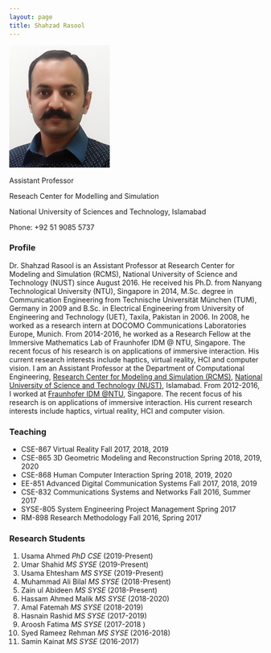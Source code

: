 ```yaml
---
layout: page
title: Shahzad Rasool
---
```


<!--<img align="left" src="images/shahzad.jpg"> -->
![MyImage](images/shahzad.jpg)

Assistant Professor

Reseach Center for Modelling and Simulation

National University of Sciences and Technology, Islamabad

Phone: +92 51 9085 5737

### Profile
Dr. Shahzad Rasool is an Assistant Professor at Research Center for Modeling and Simulation (RCMS), National University of Science and Technology (NUST) since August 2016. He received his Ph.D. from Nanyang Technological University (NTU), Singapore in 2014, M.Sc. degree in Communication Engineering from Technische Universität München (TUM), Germany in 2009 and B.Sc. in Electrical Engineering from University of Engineering and Technology (UET), Taxila, Pakistan in 2006. In 2008, he worked as a research intern at DOCOMO Communications Laboratories Europe, Munich. From 2014-2016, he worked as a Research Fellow at the Immersive Mathematics Lab of Fraunhofer IDM @ NTU, Singapore. The recent focus of his research is on applications of immersive interaction. His current research interests include haptics, virtual reality, HCI and computer vision.
I am an Assistant Professor at the Department of Computational Engineering, [Research Center for Modeling and Simulation (RCMS)](http://www.nust.edu.pk/INSTITUTIONS/Centers/RCMS/Pages/default.aspx), [National University of Science and Technology (NUST)](www.nust.edu.pk), Islamabad. From 2012-2016, I worked at [Fraunhofer IDM @NTU](www.fraunhofer.sg), Singapore. The recent focus of his research is on applications of immersive interaction. His current research interests include haptics, virtual reality, HCI and computer vision.

### Teaching
*	CSE-867 	Virtual Reality					Fall 2017, 2018, 2019
*	CSE-865 	3D Geometric Modeling and Reconstruction		Spring 2018, 2019, 2020
*	CSE-868 	Human Computer Interaction			Spring 2018, 2019, 2020
*	EE-851 	Advanced Digital Communication Systems		Fall 2017, 2018, 2019
*	CSE-832 	Communications Systems and Networks		Fall 2016, Summer 2017
*	SYSE-805 	System Engineering Project Management		Spring 2017
*	RM-898 	Research Methodology				Fall 2016, Spring 2017

### Research Students
1. Usama Ahmed 	_PhD CSE_	(2019-Present)
2. Umar Shahid 	_MS SYSE_ (2019-Present)
3. Usama Ehtesham 	_MS SYSE_ (2019-Present)
4. Muhammad Ali Bilal 	_MS SYSE_ (2018-Present)
5. Zain ul Abideen 	_MS SYSE_ (2018-Present)
6. Hassam Ahmed Malik	_MS SYSE_ (2018-2020)
7. Amal Fatemah 	_MS SYSE_ (2018-2019)
8. Hasnain Rashid 	_MS SYSE_ (2017-2019)
9. Aroosh Fatima 	_MS SYSE_ (2017-2018 )
10. Syed Rameez Rehman _MS SYSE_ (2016-2018)
11. Samin Kainat 	_MS SYSE_ (2016-2017)
